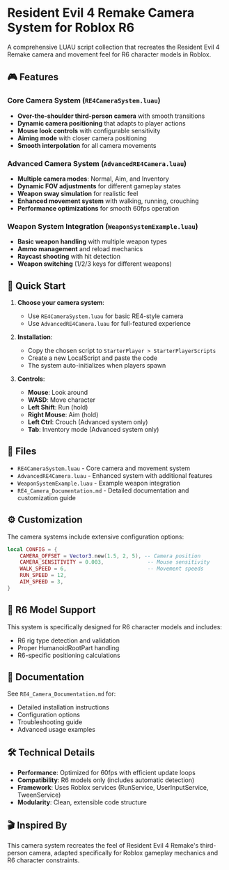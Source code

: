# Resident Evil 4 Remake Camera System for Roblox R6

A comprehensive LUAU script collection that recreates the Resident Evil 4 Remake camera and movement feel for R6 character models in Roblox.

## 🎮 Features

### Core Camera System (`RE4CameraSystem.luau`)
- **Over-the-shoulder third-person camera** with smooth transitions
- **Dynamic camera positioning** that adapts to player actions
- **Mouse look controls** with configurable sensitivity
- **Aiming mode** with closer camera positioning
- **Smooth interpolation** for all camera movements

### Advanced Camera System (`AdvancedRE4Camera.luau`)
- **Multiple camera modes**: Normal, Aim, and Inventory
- **Dynamic FOV adjustments** for different gameplay states
- **Weapon sway simulation** for realistic feel
- **Enhanced movement system** with walking, running, crouching
- **Performance optimizations** for smooth 60fps operation

### Weapon System Integration (`WeaponSystemExample.luau`)
- **Basic weapon handling** with multiple weapon types
- **Ammo management** and reload mechanics
- **Raycast shooting** with hit detection
- **Weapon switching** (1/2/3 keys for different weapons)

## 🚀 Quick Start

1. **Choose your camera system**:
   - Use `RE4CameraSystem.luau` for basic RE4-style camera
   - Use `AdvancedRE4Camera.luau` for full-featured experience

2. **Installation**:
   - Copy the chosen script to `StarterPlayer > StarterPlayerScripts`
   - Create a new LocalScript and paste the code
   - The system auto-initializes when players spawn

3. **Controls**:
   - **Mouse**: Look around
   - **WASD**: Move character
   - **Left Shift**: Run (hold)
   - **Right Mouse**: Aim (hold)
   - **Left Ctrl**: Crouch (Advanced system only)
   - **Tab**: Inventory mode (Advanced system only)

## 📁 Files

- `RE4CameraSystem.luau` - Core camera and movement system
- `AdvancedRE4Camera.luau` - Enhanced system with additional features
- `WeaponSystemExample.luau` - Example weapon integration
- `RE4_Camera_Documentation.md` - Detailed documentation and customization guide

## ⚙️ Customization

The camera systems include extensive configuration options:

```lua
local CONFIG = {
    CAMERA_OFFSET = Vector3.new(1.5, 2, 5), -- Camera position
    CAMERA_SENSITIVITY = 0.003,              -- Mouse sensitivity
    WALK_SPEED = 6,                          -- Movement speeds
    RUN_SPEED = 12,
    AIM_SPEED = 3,
}
```

## 🎯 R6 Model Support

This system is specifically designed for R6 character models and includes:
- R6 rig type detection and validation
- Proper HumanoidRootPart handling
- R6-specific positioning calculations

## 📖 Documentation

See `RE4_Camera_Documentation.md` for:
- Detailed installation instructions
- Configuration options
- Troubleshooting guide
- Advanced usage examples

## 🛠️ Technical Details

- **Performance**: Optimized for 60fps with efficient update loops
- **Compatibility**: R6 models only (includes automatic detection)
- **Framework**: Uses Roblox services (RunService, UserInputService, TweenService)
- **Modularity**: Clean, extensible code structure

## 🎬 Inspired By

This camera system recreates the feel of Resident Evil 4 Remake's third-person camera, adapted specifically for Roblox gameplay mechanics and R6 character constraints.